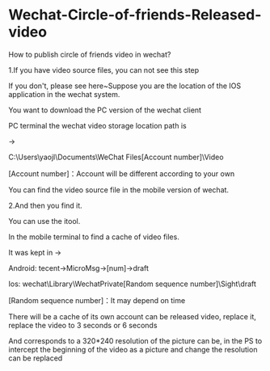 # Wechat-Circle-of-friends-Released-video
How to publish circle of friends video in wechat?

1.If you have video source files, you can not see this step

If you don't, please see here~Suppose you are the location of the IOS application in the wechat system.

You want to download the PC version of the wechat client

PC terminal the wechat video storage location path is

-> 

C:\Users\yaojl\Documents\WeChat Files\[Account number]\Video

[Account number]：Account will be different according to your own

You can find the video source file in the mobile version of wechat.

2.And then you find it.

You can use the itool.

In the mobile terminal to find a cache of video files.

It was kept in 
-> 

Android:
tecent->MicroMsg->[num]->draft

Ios:
wechat\Library\WechatPrivate\[Random sequence number]\Sight\draft

[Random sequence number]：It may depend on time

There will be a cache of its own account can be released video, replace it, replace the video to 3 seconds or 6 seconds

And corresponds to a 320*240 resolution of the picture can be, in the PS to intercept the beginning of the video as a picture and change the resolution can be replaced



